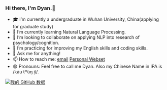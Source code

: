 ### Hi there, I'm Dyan.👋

<!--
**dyan-dy/dyan-dy** is a ✨ _special_ ✨ repository because its `README.md` (this file) appears on your GitHub profile.

Here are some ideas to get you started:

- 🔭 I’m currently working on ...
- 🌱 I’m currently learning ...
- 👯 I’m looking to collaborate on ...
- 🤔 I’m looking for help with ...
- 💬 Ask me about ...
- 📫 How to reach me: ...
- 😄 Pronouns: ...
- ⚡ Fun fact: ...
-->

- 🎓 I’m currently a undergraduate in Wuhan University, China(applying for graduate study)
- 🌱 I’m currently learning Natural Language Processing.
- 👯 I’m looking to collaborate on applying NLP into research of psychology/cognition. 
- 🤔 I’m practicing for improving my English skills and coding skills.
- 💬 Ask me for anything!
- 📫 How to reach me: [email](frozenfish132@gmail.com)  [Personal Webset](https://dyan-dy.github.io/)
- 😄 Pronouns: Feel free to call me Dyan. Also my Chinese Name in IPA is /kāu tʷūŋ y̌/.

[![我的 GitHub 数据](https://github-readme-stats.vercel.app/api?username=dyan-dy)]()
